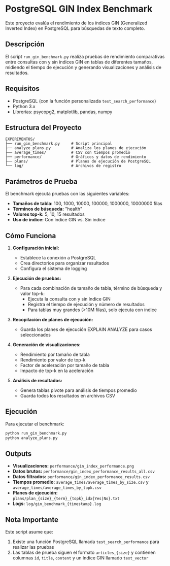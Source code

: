 # PostgreSQL GIN Index Benchmark

Este proyecto evalúa el rendimiento de los índices GIN (Generalized Inverted Index) en PostgreSQL para búsquedas de texto completo.

## Descripción

El script `run_gin_benchmark.py` realiza pruebas de rendimiento comparativas entre consultas con y sin índices GIN en tablas de diferentes tamaños, midiendo el tiempo de ejecución y generando visualizaciones y análisis de resultados.

## Requisitos

- PostgreSQL (con la función personalizada `test_search_performance`)
- Python 3.x
- Librerías: psycopg2, matplotlib, pandas, numpy

## Estructura del Proyecto

```
EXPERIMENTOS/
├── run_gin_benchmark.py     # Script principal
├── analyze_plans.py         # Analiza los planes de ejecución
├── average_times/           # CSV con tiempos promedio
├── performance/             # Gráficos y datos de rendimiento
├── plans/                   # Planes de ejecución de PostgreSQL
└── log/                     # Archivos de registro
```

## Parámetros de Prueba

El benchmark ejecuta pruebas con las siguientes variables:

- **Tamaños de tabla:** 100, 1000, 10000, 100000, 1000000, 10000000 filas
- **Términos de búsqueda:** "health"
- **Valores top-k:** 5, 10, 15 resultados
- **Uso de índice:** Con índice GIN vs. Sin índice

## Cómo Funciona

1. **Configuración inicial:**
   - Establece la conexión a PostgreSQL
   - Crea directorios para organizar resultados
   - Configura el sistema de logging

2. **Ejecución de pruebas:**
   - Para cada combinación de tamaño de tabla, término de búsqueda y valor top-k:
     - Ejecuta la consulta con y sin índice GIN
     - Registra el tiempo de ejecución y número de resultados
     - Para tablas muy grandes (>10M filas), solo ejecuta con índice

3. **Recopilación de planes de ejecución:**
   - Guarda los planes de ejecución EXPLAIN ANALYZE para casos seleccionados

4. **Generación de visualizaciones:**
   - Rendimiento por tamaño de tabla
   - Rendimiento por valor de top-k
   - Factor de aceleración por tamaño de tabla
   - Impacto de top-k en la aceleración

5. **Análisis de resultados:**
   - Genera tablas pivote para análisis de tiempos promedio
   - Guarda todos los resultados en archivos CSV

## Ejecución

Para ejecutar el benchmark:

```bash
python run_gin_benchmark.py
python analyze_plans.py
```

## Outputs

- **Visualizaciones:** `performance/gin_index_performance.png`
- **Datos brutos:** `performance/gin_index_performance_results_all.csv`
- **Datos filtrados:** `performance/gin_index_performance_results.csv`
- **Tiempos promedio:** `average_times/average_times_by_size.csv` y `average_times/average_times_by_topk.csv`
- **Planes de ejecución:** `plans/plan_{size}_{term}_{topk}_idx{Yes|No}.txt`
- **Logs:** `log/gin_benchmark_{timestamp}.log`

## Nota Importante

Este script asume que:

1. Existe una función PostgreSQL llamada `test_search_performance` para realizar las pruebas
2. Las tablas de prueba siguen el formato `articles_{size}` y contienen columnas `id`, `title`, `content` y un índice GIN llamado `text_vector`
